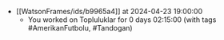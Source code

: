 
- [[WatsonFrames/ids/b9965a4]] at 2024-04-23 19:00:00
  - You worked on Topluluklar for 0 days 02:15:00 (with tags #AmerikanFutbolu, #Tandogan) 

